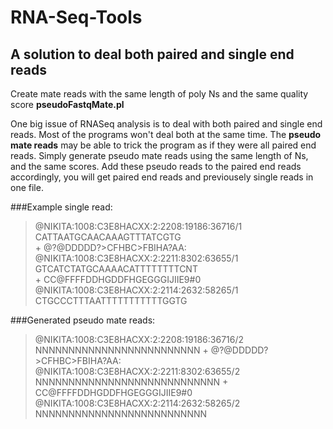 # RNA-Seq-Tools

## A solution to deal both paired and single end reads
Create mate reads with the same length of poly Ns and the same quality score
**pseudoFastqMate.pl**

One big issue of RNASeq analysis is to deal with both paired and single end reads. 
Most of the programs won't deal both at the same time. 
The __pseudo mate reads__ may be able to trick the program as if they were all paired end reads.
Simply generate pseudo mate reads using the same length of Ns, and the same scores.
Add these pseudo reads to the paired end reads accordingly, you will get paired end reads and 
previousely single reads in one file. 

###Example single read:
>@NIKITA:1008:C3E8HACXX:2:2208:19186:36716/1  
>CATTAATGCAACAAAGTTTATCGTG  
>+
>@?@DDDDD?>CFHBC>FBIHA?AA:  
>@NIKITA:1008:C3E8HACXX:2:2211:8302:63655/1  
>GTCATCTATGCAAAACATTTTTTTTCNT  
>+
>CC@FFFFDDHGDDFHGEGGGIJIIE9#0  
>@NIKITA:1008:C3E8HACXX:2:2114:2632:58265/1  
>CTGCCCTTTAATTTTTTTTTTTGGTG  

###Generated pseudo mate reads:
>@NIKITA:1008:C3E8HACXX:2:2208:19186:36716/2
>NNNNNNNNNNNNNNNNNNNNNNNNN
>+
>@?@DDDDD?>CFHBC>FBIHA?AA:
>@NIKITA:1008:C3E8HACXX:2:2211:8302:63655/2
>NNNNNNNNNNNNNNNNNNNNNNNNNNNN
>+
>CC@FFFFDDHGDDFHGEGGGIJIIE9#0
>@NIKITA:1008:C3E8HACXX:2:2114:2632:58265/2
>NNNNNNNNNNNNNNNNNNNNNNNNNN
